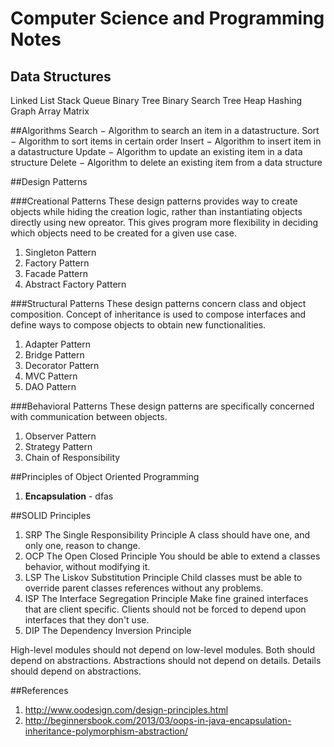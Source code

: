 # Computer Science and Programming Notes

## Data Structures
Linked List
Stack
Queue
Binary Tree
Binary Search Tree
Heap
Hashing
Graph
Array
Matrix

##Algorithms
Search − Algorithm to search an item in a datastructure.
Sort − Algorithm to sort items in certain order
Insert − Algorithm to insert item in a datastructure
Update − Algorithm to update an existing item in a data structure
Delete − Algorithm to delete an existing item from a data structure


##Design Patterns

###Creational Patterns
These design patterns provides way to create objects while hiding the creation logic, rather than instantiating objects directly using new opreator. This gives program more flexibility in deciding which objects need to be created for a given use case.

1. Singleton Pattern
2. Factory Pattern
3. Facade Pattern
4. Abstract Factory Pattern

###Structural Patterns
These design patterns concern class and object composition. Concept of inheritance is used to compose interfaces and define ways to compose objects to obtain new functionalities.

1. Adapter Pattern
2. Bridge Pattern
3. Decorator Pattern
4. MVC Pattern
5. DAO Pattern

###Behavioral Patterns
These design patterns are specifically concerned with communication between objects.

1. Observer Pattern
2. Strategy Pattern
3. Chain of Responsibility

##Principles of Object Oriented Programming
1. **Encapsulation** - dfas

##SOLID Principles

1. SRP The Single Responsibility Principle A class should have one, and only one, reason to change.
2. OCP	The Open Closed Principle	You should be able to extend a classes behavior, without modifying it.
3. LSP	The Liskov Substitution Principle	Child classes must be able to override parent classes references without any problems.
4. ISP	The Interface Segregation Principle	Make fine grained interfaces that are client specific. Clients should not be forced to depend upon interfaces that they don't use.
5. DIP	The Dependency Inversion Principle

High-level modules should not depend on low-level modules. Both should depend on abstractions.
Abstractions should not depend on details. Details should depend on abstractions.

##References
1. http://www.oodesign.com/design-principles.html
2. http://beginnersbook.com/2013/03/oops-in-java-encapsulation-inheritance-polymorphism-abstraction/
